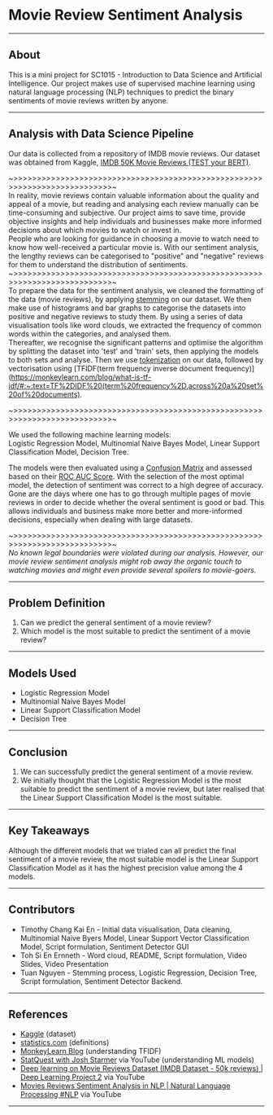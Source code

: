 # Movie Review Sentiment Analysis
---
## About

This is a mini project for SC1015 - Introduction to Data Science and Artificial Intelligence. Our project makes use of supervised machine learning using natural language processing (NLP) techniques to predict the binary sentiments of movie reviews written by anyone.

---
## Analysis with Data Science Pipeline

Our data is collected from a repository of IMDB movie reviews. Our dataset was obtained from Kaggle, [IMDB 50K Movie Reviews (TEST your BERT)](https://www.kaggle.com/datasets/atulanandjha/imdb-50k-movie-reviews-test-your-bert).

~>>>>>>>>>>>>>>>>>>>>>>>>>>>>>>>>>>>>>>>>>>>>>>>>>>>>>>>>>>>>>>>>>>>>>>>>>>>~
<br> In reality, movie reviews contain valuable information about the quality and appeal of a movie, but reading and analysing each review manually can be time-consuming and subjective. Our project aims to save time, provide objective insights and help individuals and businesses make more informed decisions about which movies to watch or invest in.
<br> People who are looking for guidance in choosing a movie to watch need to know how well-received a particular movie is. With our sentiment analysis, the lengthy reviews can be categorised to "positive" and "negative" reviews for them to understand the distribution of sentiments.
~>>>>>>>>>>>>>>>>>>>>>>>>>>>>>>>>>>>>>>>>>>>>>>>>>>>>>>>>>>>>>>>>>>>>>>>>>>>~
<br> To prepare the data for the sentiment analysis, we cleaned the formatting of the data (movie reviews), by applying [stemming](https://www.statistics.com/glossary/stemming/#:~:text=In%20processing%20unstructured%20text%2C%20stemming,the%20single%20stem%20%22process.%22) on our dataset. We then make use of histograms and bar graphs to categorise the datasets into positive and negative reviews to study them. By using a series of data visualisation tools like word clouds, we extracted the frequency of common words within the categories, and analysed them.
<br> Thereafter, we recognise the significant patterns and optimise the algorithm by splitting the dataset into 'test' and 'train' sets, then applying the models to both sets and analyse. Then we use [tokenization](https://www.statistics.com/glossary/tokenization/#:~:text=Tokenization%3A,can%20also%20count%20as%20tokens) on our data, followed by vectorisation using [TFIDF(term frequency inverse document frequency)](https://monkeylearn.com/blog/what-is-tf-idf/#:~:text=TF%2DIDF%20(term%20frequency%2D,across%20a%20set%20of%20documents).

~>>>>>>>>>>>>>>>>>>>>>>>>>>>>>>>>>>>>>>>>>>>>>>>>>>>>>>>>>>>>>>>>>>>>>>>>>>>~

We used the following machine learning models:
<br> Logistic Regression Model, Multinomial Naive Bayes Model, Linear Support Classification Model, Decision Tree.

The models were then evaluated using a [Confusion Matrix](https://towardsdatascience.com/understanding-confusion-matrix-a9ad42dcfd62) and assessed based on their [ROC AUC Score](https://scikit-learn.org/stable/modules/generated/sklearn.metrics.roc_auc_score.html). With the selection of the most optimal model, the detection of sentiment was correct to a high degree of accuracy.
<br> Gone are the days where one has to go through multiple pages of movie reviews in order to decide whether the overal sentiment is good or bad. This allows individuals and business make more better and more-informed decisions, especially when dealing with large datasets.

~>>>>>>>>>>>>>>>>>>>>>>>>>>>>>>>>>>>>>>>>>>>>>>>>>>>>>>>>>>>>>>>>>>>>>>>>>>>~
<br> _No known legal boundaries were violated during our analysis. However, our movie review sentiment analysis might rob away the organic touch to watching movies and might even provide several spoilers to movie-goers._


---

## Problem Definition
1. Can we predict the general sentiment of a movie review?
2. Which model is the most suitable to predict the sentiment of a movie review?

---

## Models Used
*   Logistic Regression Model
*   Multinomial Naive Bayes Model
*   Linear Support Classification Model
*   Decision Tree

---

## Conclusion
1. We can successfully predict the general sentiment of a movie review.
2. We initially thought that the Logistic Regression Model is the most suitable to predict the sentiment of a movie review, but later realised that the Linear Support Classification Model is the most suitable.

---

## Key Takeaways
Although the different models that we trialed can all predict the final sentiment of a movie review, the most suitable model is the Linear Support Classification Model as it has the highest precision value among the 4 models.

---

## Contributors

*   Timothy Chang Kai En - Initial data visualisation, Data cleaning, Multinomial Naive Byers Model, Linear Support Vector Classification Model, Script formulation, Sentiment Detector GUI
*   Toh Si En Ernneth - Word cloud, README, Script formulation, Video Slides, Video Presentation
*   Tuan Nguyen - Stemming process, Logistic Regression, Decision Tree, Script formulation, Sentiment Detector Backend.

---

## References

*   [Kaggle](https://www.kaggle.com/datasets) (dataset)
*   [statistics.com](https://www.statistics.com/) (definitions)
*   [MonkeyLearn Blog](https://tinyurl.com/598bynkc) (understanding TFIDF)
*   [StatQuest with Josh Starmer](https://www.youtube.com/@statquest) via YouTube (understanding ML models)
*   [Deep learning on Movie Reviews Dataset (IMDB Dataset - 50k reviews) | Deep Learning Project 2](https://youtu.be/ybzeyAfWh7U) via YouTube
*   [Movies Reviews Sentiment Analysis in NLP  | Natural Language Processing #NLP](https://youtu.be/xRuy7yi2Sp8) via YouTube

---
